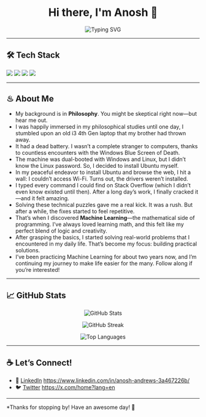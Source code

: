 <h1 align="center">Hi there, I'm Anosh 👋</h1>

<p align="center">
  <img src="https://readme-typing-svg.herokuapp.com?font=Fira+Code&size=24&pause=1000&color=36BCF7&center=true&vCenter=true&width=435&lines=Machine+Learning+Engineer;Artist+%7C+Creative+Coder;Lifelong+Learner" alt="Typing SVG" />
</p>

---

## 🛠️ Tech Stack

<img src="https://img.shields.io/badge/Python-3670A0?style=for-the-badge&logo=python&logoColor=white"/>
<img src="https://img.shields.io/badge/TensorFlow-FF6F00?style=for-the-badge&logo=tensorflow&logoColor=white"/>
<img src="https://img.shields.io/badge/PyTorch-EE4C2C?style=for-the-badge&logo=PyTorch&logoColor=white"/>
<img src="https://img.shields.io/badge/GitHub-181717?style=for-the-badge&logo=github&logoColor=white"/>

---

## ♨︎ About Me

- My background is in **Philosophy**. You might be skeptical right now—but hear me out.
- I was happily immersed in my philosophical studies until one day, I stumbled upon an old i3 4th Gen laptop that my brother had thrown away.
- It had a dead battery. I wasn’t a complete stranger to computers, thanks to countless encounters with the Windows Blue Screen of Death.
- The machine was dual-booted with Windows and Linux, but I didn’t know the Linux password. So, I decided to install Ubuntu myself.
- In my peaceful endeavor to install Ubuntu and browse the web, I hit a wall: I couldn’t access Wi-Fi. Turns out, the drivers weren’t installed.
- I typed every command I could find on Stack Overflow (which I didn’t even know existed until then). After a long day’s work, I finally cracked it—and it felt amazing.
- Solving these technical puzzles gave me a real kick. It was a rush. But after a while, the fixes started to feel repetitive.
- That’s when I discovered **Machine Learning**—the mathematical side of programming. I’ve always loved learning math, and this felt like my perfect blend of logic and creativity.
- After grasping the basics, I started solving real-world problems that I encountered in my daily life. That’s become my focus: building practical solutions.
- I’ve been practicing Machine Learning for about two years now, and I’m continuing my journey to make life easier for the many. Follow along if you’re interested!

---

## 📈 GitHub Stats

<p align="center">
  <img src="https://github-readme-stats.vercel.app/api?username=anoshandrews&show_icons=true&theme=solarized-light" alt="GitHub Stats"/>
</p>

<p align="center">
  <img src="https://github-readme-streak-stats.herokuapp.com/?user=anoshandrews&theme=solarized-light" alt="GitHub Streak"/>
</p>

<p align="center">
  <img src="https://github-readme-stats.vercel.app/api/top-langs/?username=anoshandrews&layout=compact&theme=solarized-light" alt="Top Languages"/>
</p>

---

## ☕ Let’s Connect!

- 💼 [LinkedIn](https://www.linkedin.com/) https://www.linkedin.com/in/anosh-andrews-3a467226b/
- 🐦 [Twitter](https://twitter.com/) https://x.com/home?lang=en

---

*Thanks for stopping by! Have an awesome day! 🚀
